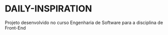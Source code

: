 # DAILY-INSPIRATION
Projeto desenvolvido no curso Engenharia de Software para a disciplina de Front-End
